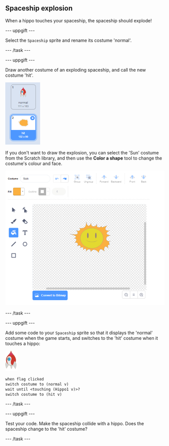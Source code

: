 ## Spaceship explosion

When a hippo touches your spaceship, the spaceship should explode!

\--- uppgift \---

Select the `Spaceship` sprite and rename its costume 'normal'.

\--- /task \---

\--- uppgift \---

Draw another costume of an exploding spaceship, and call the new costume 'hit'.

![skärmdump](images/invaders-spaceship-costumes.png)

If you don't want to draw the explosion, you can select the 'Sun' costume from the Scratch library, and then use the **Color a shape** tool to change the costume's colour and face.

![skärmdump](images/invaders-sun.png)

\--- /task \---

\--- uppgift \---

Add some code to your `Spaceship` sprite so that it displays the 'normal' costume when the game starts, and switches to the 'hit' costume when it touches a hippo:

![rocket sprite](images/rocket-sprite.png)

```blocks3
when flag clicked
switch costume to (normal v)
wait until <touching (Hippo1 v)>?
switch costume to (hit v)
```

\--- /task \---

\--- uppgift \---

Test your code. Make the spaceship collide with a hippo. Does the spaceship change to the 'hit' costume?

\--- /task \---